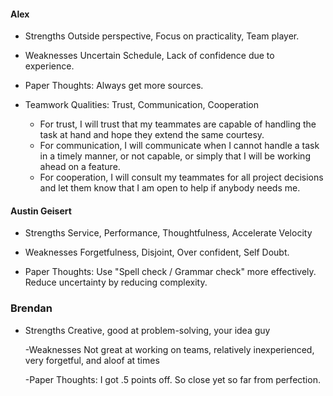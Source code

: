 #### Alex 
- Strengths
  Outside perspective, Focus on practicality, Team player.

- Weaknesses
  Uncertain Schedule, Lack of confidence due to experience.

- Paper Thoughts: Always get more sources.

- Teamwork Qualities: Trust, Communication, Cooperation
  - For trust, I will trust that my teammates are capable of handling the task at hand and hope they extend the same courtesy.
  - For communication, I will communicate when I cannot handle a task in a timely manner, or not capable, or simply that I will be working ahead on a feature.
  - For cooperation, I will consult my teammates for all project decisions and let them know that I am open to help if anybody needs me.

#### Austin Geisert
- Strengths
  Service, Performance, Thoughtfulness, Accelerate Velocity

- Weaknesses
  Forgetfulness, Disjoint, Over confident, Self Doubt.  
   
- Paper Thoughts: Use "Spell check / Grammar check" more effectively. Reduce uncertainty by reducing complexity. 


### Brendan
- Strengths
  Creative, good at problem-solving, your idea guy

  -Weaknesses
  Not great at working on teams, relatively inexperienced, very forgetful, and aloof at times

  -Paper Thoughts: I got .5 points off. So close yet so far from perfection.
